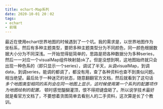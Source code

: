 ```yaml
---
title: echart-Map系列
date: 2020-10-01 20：02
tags: 
- echart
- 前端
---
```


最近在使用echart世界地图的时候遇到了一个坑。我的需求是，以世界地图作为坐标系，然后有多种主题类型，要把多种主题类型分为不同颜色，同一颜色根据数据大小分为不同深浅。一开始觉得挺简单的，思路是把各种数据分为多种series，然后一一对应一个visualMap组件映射就ok了。但是没想到啊，这地图始终就只会出现一种色系的（即只显示一个series），调试了半天，从调visualMap，到调data，到调series，能调的都调了，都没有用，查了各种资料也查不到类似问题。相当绝望。最后处于一种迷茫的状态，随意翻翻官方文档，然后就看到了这句话 *多个地图类型相同的系列会在同一地图上显示，这时候使用第一个系列的配置项作为地图绘制的配置。* 顿时感觉醍醐灌顶，恨不得把键盘砸了。所以说学技术最好就是看官方文档了，不要想着贪图简单去看别人的二手资料，这次算是长了个教训。

